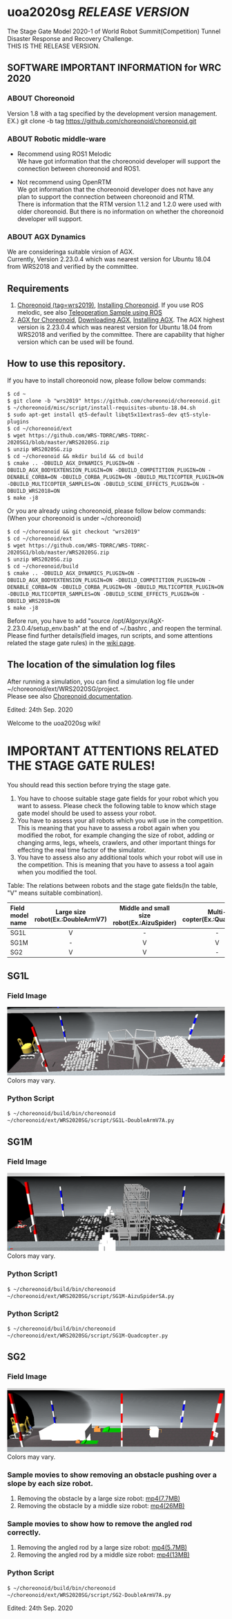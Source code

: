 # uoa2020sg  _RELEASE VERSION_  
The Stage Gate Model 2020-1 of World Robot Summit(Competition) Tunnel Disaster Response and Recovery Challenge.  
THIS IS THE RELEASE VERSION.  

## SOFTWARE IMPORTANT INFORMATION for WRC 2020  
### ABOUT Choreonoid  
Version 1.8 with a tag specified by the development version management.  
EX.) git clone -b tag https://github.com/choreonoid/choreonoid.git  
  
### ABOUT Robotic middle-ware  
 * Recommend using ROS1 Melodic  
We have got information that the choreonoid developer will support the connection between choreonoid and ROS1.  
  
 * Not recommend using OpenRTM  
We got information that the choreonoid developer does not have any plan to support the connection between choreonoid and RTM.  
There is information that the RTM version 1.1.2 and 1.2.0 were used with older choreonoid. But there is no information on whether the choreonoid developer will support.  
  
### ABOUT AGX Dynamics  
We are consideringa suitable virsion of AGX.  
Currently, Version 2.23.0.4 which was nearest version for Ubuntu 18.04 from WRS2018 and verified by the committee.  
  

## Requirements  

  1. [Choreonoid (tag=wrs2019)](https://choreonoid.org/en/manuals/latest/index.html), [Installing Choreonoid](https://choreonoid.org/en/manuals/latest/install/build-ubuntu.html#development-version). If you use ROS melodic, see also [Teleoperation Sample using ROS](https://choreonoid.org/en/manuals/latest/wrs2018/teleoperation-ros.html)  
  2. [AGX for Choreonoid](https://choreonoid.org/en/manuals/latest/agxdynamics/index.html), [Downloading AGX](https://www.algoryx.se/download/?id=1887), [Installing AGX](https://www.algoryx.se/documentation/complete/agx/tags/latest/UserManual/source/installation.html#install-on-ubuntu-16-04). The AGX highest version is 2.23.0.4 which was nearest version for Ubuntu 18.04 from WRS2018 and verified by the committee. There are capability that higher version which can be used will be found.  

## How to use this repository.  
If you have to install choreonoid now, please follow below commands:  

    $ cd ~  
    $ git clone -b "wrs2019" https://github.com/choreonoid/choreonoid.git  
    $ ~/choreonoid/misc/script/install-requisites-ubuntu-18.04.sh  
    $ sudo apt-get install qt5-default libqt5x11extras5-dev qt5-style-plugins  
    $ cd ~/choreonoid/ext  
    $ wget https://github.com/WRS-TDRRC/WRS-TDRRC-2020SG1/blob/master/WRS2020SG.zip  
    $ unzip WRS2020SG.zip  
    $ cd ~/choreonoid && mkdir build && cd build  
    $ cmake .. -DBUILD_AGX_DYNAMICS_PLUGIN=ON -DBUILD_AGX_BODYEXTENSION_PLUGIN=ON -DBUILD_COMPETITION_PLUGIN=ON -DENABLE_CORBA=ON -DBUILD_CORBA_PLUGIN=ON -DBUILD_MULTICOPTER_PLUGIN=ON -DBUILD_MULTICOPTER_SAMPLES=ON -DBUILD_SCENE_EFFECTS_PLUGIN=ON -DBUILD_WRS2018=ON  
    $ make -j8  
  
Or you are already using choreonoid, please follow below commands:  
(When your choreonoid is under ~/choreonoid)  

    $ cd ~/choreonoid && git checkout "wrs2019"
    $ cd ~/choreonoid/ext  
    $ wget https://github.com/WRS-TDRRC/WRS-TDRRC-2020SG1/blob/master/WRS2020SG.zip  
    $ unzip WRS2020SG.zip  
    $ cd ~/choreonoid/build  
    $ cmake .. -DBUILD_AGX_DYNAMICS_PLUGIN=ON -DBUILD_AGX_BODYEXTENSION_PLUGIN=ON -DBUILD_COMPETITION_PLUGIN=ON -DENABLE_CORBA=ON -DBUILD_CORBA_PLUGIN=ON -DBUILD_MULTICOPTER_PLUGIN=ON -DBUILD_MULTICOPTER_SAMPLES=ON -DBUILD_SCENE_EFFECTS_PLUGIN=ON -DBUILD_WRS2018=ON  
    $ make -j8  

Before run, you have to add "source /opt/Algoryx/AgX-2.23.0.4/setup_env.bash" at the end of ~/.bashrc , and reopen the terminal.  
Please find further details(field images, run scripts, and some attentions related the stage gate rules) in the [wiki page](https://github.com/WRS-TDRRC/WRS-TDRRC-2020SG1/wiki).  

## The location of the simulation log files  
After running a simulation, you can find a simulation log file under ~/choreonoid/ext/WRS2020SG/project.  
Please see also [Choreonoid documentation](https://choreonoid.org/en/manuals/1.7/simulation/execution-and-playback.html).  

Edited: 24th Sep. 2020


Welcome to the uoa2020sg wiki!

# IMPORTANT ATTENTIONS RELATED THE STAGE GATE RULES!  
You should read this section before trying the stage gate.  
1. You have to choose suitable stage gate fields for your robot which you want to assess. Please check the following table to know which stage gate model should be used to assess your robot.  
2. You have to assess your all robots which you will use in the competition. This is meaning that you have to assess a robot again when you modified the robot, for example changing the size of robot, adding or changing arms, legs, wheels, crawlers, and other important things for effecting the real time factor of the simulator.   
3. You have to assess also any additional tools which your robot will use in the competition. This is meaning that you have to assess a tool again when you modified the tool.  

Table: The relations between robots and the stage gate fields(In the table, "V" means suitable combination).  

| Field model name | Large size robot(Ex.:DoubleArmV7) | Middle and small size robot(Ex.:AizuSpider) | Multi-copter(Ex.:Quadcopter) |  
| :-   | :-:  | :-:  | :-:  |
| SG1L |  V   |  -   |  -   |
| SG1M |  -   |  V   |  V   |
| SG2  |  V   |  V   |  -   |

## SG1L  
### Field Image  
![SG1L field overview image](wiki/img/SG1L-WholeView.png)  
Colors may vary.  

### Python Script  
    $ ~/choreonoid/build/bin/choreonoid ~/choreonoid/ext/WRS2020SG/script/SG1L-DoubleArmV7A.py  

## SG1M  
### Field Image  
![SG1M field overview image](wiki/img/SG1M-WholeView.png)  
Colors may vary.  

### Python Script1  
    $ ~/choreonoid/build/bin/choreonoid ~/choreonoid/ext/WRS2020SG/script/SG1M-AizuSpiderSA.py  

### Python Script2  
    $ ~/choreonoid/build/bin/choreonoid ~/choreonoid/ext/WRS2020SG/script/SG1M-Quadcopter.py  

## SG2  
### Field Image  
![SG2 field overview image](wiki/img/SG2-WholeView.png)  
Colors may vary.  

### Sample movies to show removing an obstacle pushing over a slope by each size robot.  
1. Removing the obstacle by a large size robot: [mp4(7.7MB)](wiki/img/SG2-RemovingObstacle-LargeRobot.mp4)
2. Removing the obstacle by a middle size robot: [mp4(26MB)](wiki/img/SG2-RemovingObstacle-MiddleRobot.mp4)

### Sample movies to show how to remove the angled rod correctly.  
1. Removing the angled rod by a large size robot: [mp4(5.7MB)](wiki/img/SG2-RemovingAngledRod-LargeRobot.mp4)
2. Removing the angled rod by a middle size robot: [mp4(13MB)](wiki/img/SG2-RemovingAngledRod-MiddleRobot.mp4)

### Python Script  
    $ ~/choreonoid/build/bin/choreonoid ~/choreonoid/ext/WRS2020SG/script/SG2-DoubleArmV7A.py  

Edited: 24th Sep. 2020





